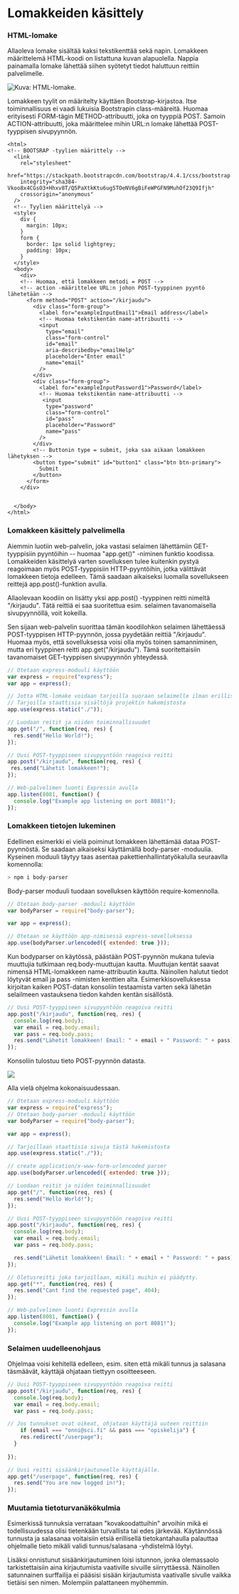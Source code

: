 # Lomakkeiden käsittely

### HTML-lomake

Allaoleva lomake sisältää kaksi tekstikenttää sekä napin. Lomakkeen määrittelemä HTML-koodi on listattuna kuvan alapuolella. Nappia painamalla lomake lähettää siihen syötetyt tiedot haluttuun reittiin palvelimelle.

![Kuva: HTML-lomake.](../.gitbook/assets/image%20%286%29.png)

Lomakkeen tyylit on määritelty käyttäen Bootstrap-kirjastoa. Itse toiminnallisuus ei vaadi lukuisia Bootstrapin class-määreitä. Huomaa erityisesti FORM-tägin METHOD-attribuutti, joka on tyyppiä POST. Samoin ACTION-attribuutti, joka määrittelee mihin URL:n lomake lähettää POST-tyyppisen sivupyynnön.

```markup
<html>
<!-- BOOTSRAP -tyylien määrittely -->
  <link
    rel="stylesheet"
    href="https://stackpath.bootstrapcdn.com/bootstrap/4.4.1/css/bootstrap.min.css"
    integrity="sha384-Vkoo8x4CGsO3+Hhxv8T/Q5PaXtkKtu6ug5TOeNV6gBiFeWPGFN9MuhOf23Q9Ifjh"
    crossorigin="anonymous"
  />
  <!-- Tyylien määrittelyä -->
  <style>
    div {
      margin: 10px;
    }
    form {
      border: 1px solid lightgrey;
      padding: 10px;
    }
  </style>
  <body>
    <div>
    <!-- Huomaa, että lomakkeen metodi = POST -->
    <!-- action -määrittelee URL:n johon POST-tyyppinen pyyntö lähetetään -->
      <form method="POST" action="/kirjaudu">
        <div class="form-group">
          <label for="exampleInputEmail1">Email address</label>
          <!-- Huomaa tekstikentän name-attribuutti -->
          <input
            type="email"
            class="form-control"
            id="email"
            aria-describedby="emailHelp"
            placeholder="Enter email"
            name="email" 
          />
        </div>
        <div class="form-group">
          <label for="exampleInputPassword1">Password</label>
          <!-- Huomaa tekstikentän name-attribuutti -->
           <input
            type="password"
            class="form-control"
            id="pass"
            placeholder="Password"
            name="pass"
          />
        </div>
        <!-- Buttonin type = submit, joka saa aikaan lomakkeen lähetyksen -->
        <button type="submit" id="button1" class="btn btn-primary">
          Submit
        </button>
      </form>
    </div>
    
  
  </body>
</html>

```

### Lomakkeen käsittely palvelimella

Aiemmin luotiin web-palvelin, joka vastasi selaimen lähettämiin GET-tyyppisiin pyyntöihin -- huomaa "app.get\(\)" -niminen funktio koodissa. Lomakkeiden käsittelyä varten sovelluksen tulee kuitenkin pystyä reagoimaan myös POST-tyyppisiin HTTP-pyyntöihin, jotka välittävät lomakkeen tietoja edelleen. Tämä saadaan aikaiseksi luomalla sovellukseen reittejä app.post\(\)-funktion avulla.

Allaolevaan koodiin on lisätty yksi app.post\(\) -tyyppinen reitti nimeltä "/kirjaudu". Tätä reittiä ei saa suoritettua esim. selaimen tavanomaisella sivupyynnöllä, voit kokeilla.

Sen sijaan  web-palvelin suorittaa tämän koodilohkon selaimen lähettäessä POST-tyyppisen HTTP-pyynnön, jossa pyydetään reittiä "/kirjaudu". Huomaa myös, että sovelluksessa voisi olla myös toinen samanniminen, mutta eri tyyppinen reitti app.get\("/kirjaudu"\). Tämä suoritettaisiin tavanomaiset GET-tyyppisen sivupyynnön yhteydessä.

```javascript
// Otetaan express-moduuli käyttöön
var express = require("express");
var app = express();

// Jotta HTML-lomake voidaan tarjoilla suoraan selaimelle ilman erillistä reittiä, sallitaan expressin 
// Tarjoilla staattisia sisältöjä projektin hakemistosta
app.use(express.static("./"));

// Luodaan reitit ja niiden toiminnallisuudet
app.get("/", function(req, res) {
  res.send("Hello World!");
});

// Uusi POST-tyyppiseen sivupyyntöön reagoiva reitti
app.post("/kirjaudu", function(req, res) {
 res.send("Lähetit lomakkeen!");
});

// Web-palvelimen luonti Expressin avulla
app.listen(8081, function() {
  console.log("Example app listening on port 8081!");
});
```

### Lomakkeen tietojen lukeminen

Edellinen esimerkki ei vielä poiminut lomakkeen lähettämää dataa POST-pyynnöstä. Se saadaan aikaiseksi käyttämällä body-parser -moduulia. Kyseinen moduuli  täytyy taas asentaa pakettienhallintatyökalulla seuraavlla komennolla:

```javascript
> npm i body-parser
```

Body-parser moduuli tuodaan sovelluksen käyttöön require-komennolla. 

```javascript
// Otetaan body-parser -moduuli käyttöön
var bodyParser = require("body-parser");

var app = express();

// Otetaan se käyttöön app-nimisessä express-sovelluksessa
app.use(bodyParser.urlencoded({ extended: true }));

```

Kun bodyparser on käytössä, päästään POST-pyynnön mukana tulevia muuttujia tutkimaan req.body-muuttujan kautta. Muuttujan kentät saavat nimensä HTML-lomakkeen name-attribuutin kautta. Näinollen halutut tiedot löytyvät email ja pass -nimisten kenttien alta. Esimerkkisovelluksessa kirjoitan kaiken POST-datan konsoliin testaamista varten sekä lähetän selailmeen vastauksena tiedon kahden kentän sisällöstä.

```javascript
// Uusi POST-tyyppiseen sivupyyntöön reagoiva reitti
app.post("/kirjaudu", function(req, res) {
  console.log(req.body);
  var email = req.body.email;
  var pass = req.body.pass;
  res.send("Lähetit lomakkeen! Email: " + email + " Password: " + pass);
});
```

Konsoliin tulostuu tieto POST-pyynnön datasta.

![](../.gitbook/assets/image%20%2815%29.png)

Alla vielä ohjelma kokonaisuudessaan.

```javascript
// Otetaan express-moduuli käyttöön
var express = require("express");
// Otetaan body-parser -moduuli käyttöön
var bodyParser = require("body-parser");

var app = express();

// Tarjoillaan staattisia sivuja tästä hakemistosta
app.use(express.static("./"));

// create application/x-www-form-urlencoded parser
app.use(bodyParser.urlencoded({ extended: true }));

// Luodaan reitit ja niiden toiminnallisuudet
app.get("/", function(req, res) {
  res.send("Hello World!");
});

// Uusi POST-tyyppiseen sivupyyntöön reagoiva reitti
app.post("/kirjaudu", function(req, res) {
  console.log(req.body);
  var email = req.body.email;
  var pass = req.body.pass;

  res.send("Lähetit lomakkeen! Email: " + email + " Password: " + pass);
});

// Oletusreitti joka tarjoillaan, mikäli muihin ei päädytty.
app.get("*", function(req, res) {
  res.send("Cant find the requested page", 404);
});

// Web-palvelimen luonti Expressin avulla
app.listen(8081, function() {
  console.log("Example app listening on port 8081!");
});

```

### Selaimen uudelleenohjaus 

Ohjelmaa voisi kehitellä edelleen, esim. siten että mikäli tunnus ja salasana täsmäävät, käyttäjä ohjataan tiettyyn osoitteeseen. 

```javascript
// Uusi POST-tyyppiseen sivupyyntöön reagoiva reitti
app.post("/kirjaudu", function(req, res) {
  console.log(req.body);
  var email = req.body.email;
  var pass = req.body.pass;

// Jos tunnukset ovat oikeat, ohjataan käyttäjä uuteen reittiin
    if (email === "onni@sci.fi" && pass === "opiskelija") {
    res.redirect("/userpage");
  }
  
});

// Uusi reitti sisäänkirjautuneelle käyttäjälle.
app.get("/userpage", function(req, res) {
  res.send("You are now logged in!");
});
```

### Muutamia tietoturvanäkökulmia 

Esimerkissä tunnuksia verrataan "kovakoodattuihin" arvoihin mikä ei todellisuudessa olisi tietenkään turvallista tai edes järkevää. Käytännössä tunnusta ja salasanaa voitaisiin etsiä erillisellä tietokantahaulla palauttaa ohjelmalle tieto mikäli validi tunnus/salasana -yhdistelmä löytyi. 

Lisäksi onnistunut sisäänkirjautuminen loisi istunnon, jonka olemassaolo tarkistettaisiin aina kirjautumista vaativille sivuille siirryttäessä. Näinollen satunnainen surffailija ei pääsisi sisään kirjautumista vaativalle sivulle vaikka tietäisi sen nimen. Molempiin palattaneen myöhemmin.



